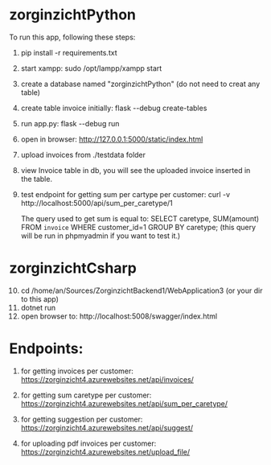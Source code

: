 # zorginzichtPython
To run this app, following these steps:
1. pip install -r requirements.txt
2. start xampp: sudo /opt/lampp/xampp start
3. create a database named "zorginzichtPython" (do not need to creat any table)
4. create table invoice initially: flask --debug create-tables
5. run app.py: flask --debug run
6. open in browser: http://127.0.0.1:5000/static/index.html
7. upload invoices from ./testdata folder
8. view Invoice table in db, you will see the uploaded invoice inserted in the table.
9. test endpoint for getting sum per cartype per customer:
   curl -v http://localhost:5000/api/sum_per_caretype/1

   The query used to get sum is equal to:
   SELECT caretype, SUM(amount) FROM `invoice` WHERE customer_id=1 GROUP BY caretype;
   (this query will be run in phpmyadmin if you want to test it.)

# zorginzichtCsharp
10. cd /home/an/Sources/ZorginzichtBackend1/WebApplication3 (or your dir to this app)
11. dotnet run
12. open browser to: http://localhost:5008/swagger/index.html

# Endpoints:
1. for getting invoices per customer:
https://zorginzicht4.azurewebsites.net/api/invoices/<cid>

2. for getting sum caretype per customer:
https://zorginzicht4.azurewebsites.net/api/sum_per_caretype/<cid>

3. for getting suggestion per customer:
https://zorginzicht4.azurewebsites.net/api/suggest/<cid>

4. for uploading pdf invoices per customer:
https://zorginzicht4.azurewebsites.net/upload_file/<cid>
